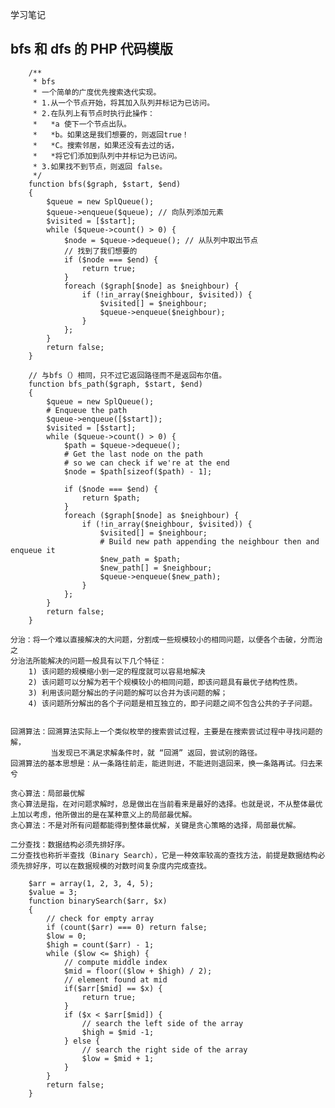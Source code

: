 学习笔记

## bfs 和 dfs 的 PHP 代码模版
```
    /**
     * bfs
     * 一个简单的广度优先搜索迭代实现。
     * 1.从一个节点开始，将其加入队列并标记为已访问。
     * 2.在队列上有节点时执行此操作：
     *   *a 使下一个节点出队。
     *   *b。如果这是我们想要的，则返回true！
     *   *C。搜索邻居，如果还没有去过的话，
     *   *将它们添加到队列中并标记为已访问。
     * 3.如果找不到节点，则返回 false。
     */
    function bfs($graph, $start, $end)
    {
        $queue = new SplQueue();
        $queue->enqueue($queue); // 向队列添加元素
        $visited = [$start];
        while ($queue->count() > 0) {
            $node = $queue->dequeue(); // 从队列中取出节点
            // 找到了我们想要的
            if ($node === $end) {
                return true;
            }
            foreach ($graph[$node] as $neighbour) {
                if (!in_array($neighbour, $visited)) {
                    $visited[] = $neighbour;
                    $queue->enqueue($neighbour);
                }
            };
        }
        return false;
    }

    // 与bfs（）相同，只不过它返回路径而不是返回布尔值。
    function bfs_path($graph, $start, $end)
    {
        $queue = new SplQueue();
        # Enqueue the path
        $queue->enqueue([$start]);
        $visited = [$start];
        while ($queue->count() > 0) {
            $path = $queue->dequeue();
            # Get the last node on the path
            # so we can check if we're at the end
            $node = $path[sizeof($path) - 1];

            if ($node === $end) {
                return $path;
            }
            foreach ($graph[$node] as $neighbour) {
                if (!in_array($neighbour, $visited)) {
                    $visited[] = $neighbour;
                    # Build new path appending the neighbour then and enqueue it
                    $new_path = $path;
                    $new_path[] = $neighbour;
                    $queue->enqueue($new_path);
                }
            };
        }
        return false;
    }
```

    分治：将一个难以直接解决的大问题，分割成一些规模较小的相同问题，以便各个击破，分而治之
    分治法所能解决的问题一般具有以下几个特征：
        1) 该问题的规模缩小到一定的程度就可以容易地解决
        2) 该问题可以分解为若干个规模较小的相同问题，即该问题具有最优子结构性质。
        3) 利用该问题分解出的子问题的解可以合并为该问题的解；
        4) 该问题所分解出的各个子问题是相互独立的，即子问题之间不包含公共的子子问题。


    回溯算法：回溯算法实际上一个类似枚举的搜索尝试过程，主要是在搜索尝试过程中寻找问题的解，
             当发现已不满足求解条件时，就 “回溯” 返回，尝试别的路径。
    回溯算法的基本思想是：从一条路往前走，能进则进，不能进则退回来，换一条路再试。归去来兮

    贪心算法：局部最优解
    贪心算法是指，在对问题求解时，总是做出在当前看来是最好的选择。也就是说，不从整体最优上加以考虑，他所做出的是在某种意义上的局部最优解。
    贪心算法：不是对所有问题都能得到整体最优解，关键是贪心策略的选择，局部最优解。

    二分查找：数据结构必须先排好序。
    二分查找也称折半查找（Binary Search），它是一种效率较高的查找方法，前提是数据结构必须先排好序，可以在数据规模的对数时间复杂度内完成查找。
```
    $arr = array(1, 2, 3, 4, 5); 
    $value = 3; 
    function binarySearch($arr, $x) 
    { 
        // check for empty array 
        if (count($arr) === 0) return false; 
        $low = 0; 
        $high = count($arr) - 1; 
        while ($low <= $high) { 
            // compute middle index 
            $mid = floor(($low + $high) / 2); 
            // element found at mid 
            if($arr[$mid] == $x) { 
                return true; 
            } 
            if ($x < $arr[$mid]) { 
                // search the left side of the array 
                $high = $mid -1; 
            } else { 
                // search the right side of the array 
                $low = $mid + 1; 
            } 
        } 
        return false; 
    } 
```